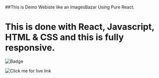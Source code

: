 ##This is Demo Webiste like an ImagesBazar Using Pure React. 

# This is done with React, Javascript, HTML & CSS and this is fully responsive.



![Badge](https://img.shields.io/badge/REACT-FULLY%20RESPONSIVE-lightgrey)


![Click me for live link](https://gemius-paragsawai.netlify.app/)
